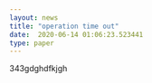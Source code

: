 ```yaml
---
layout: news
title: "operation time out"
date:  2020-06-14 01:06:23.523441
type: paper
---
```


343gdghdfkjgh
